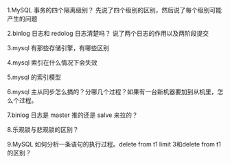 1.MySQL 事务的四个隔离级别？ 先说了四个级别的区别，然后说了每个级别可能产生的问题

2.binlog 日志和 redolog 日志清楚吗？ 说了两个日志的作用以及两阶段提交

3.mysql 有那些存储引擎，有哪些区别

4.mysql 索引在什么情况下会失效

5.mysql 的索引模型

6.mysql 主从同步怎么搞的？分哪几个过程？如果有一台新机器要加到从机里，怎么个过程。

7.binlog 日志是 master 推的还是 salve 来拉的？

8.乐观锁与悲观锁的区别？

9.MySQL 如何分析一条语句的执行过程。delete from t1 limit 3和delete from t1的区别？


